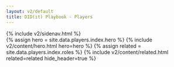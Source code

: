 ```yaml
---
layout: v2/default
title: DID(it) Playbook - Players
---
```

<div class="container mt-5">
  <!-- .row -->
  <div class="row">
    {% include v2/sidenav.html %}
    <!-- .main -->
    <main role="main" class="col-md-9">
      <!-- hero -->
      {% assign hero = site.data.players.index.hero %}
      {% include v2/content/hero.html hero=hero %}
      <!-- /.hero -->
      <!-- .tiles -->
      {% assign related = site.data.players.index.roles %}
      {% include v2/content/related.html related=related hide_header=true %}
      <!-- /.tiles -->
    </main>
    <!-- /.main -->
  </div>
  <!-- /.row -->
</div>